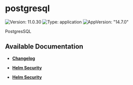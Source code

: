 # postgresql

![Version: 11.0.30](https://img.shields.io/badge/Version-11.0.30-informational?style=flat-square) ![Type: application](https://img.shields.io/badge/Type-application-informational?style=flat-square) ![AppVersion: "14.7.0"](https://img.shields.io/badge/AppVersion-"14.7.0"-informational?style=flat-square)

PostgresSQL

## Available Documentation

- [**Changelog**](CHANGELOG)

- [**Helm Security**](container-security)

- [**Helm Security**](helm-security)

